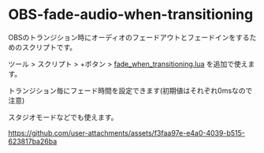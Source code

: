 # OBS-fade-audio-when-transitioning

OBSのトランジション時にオーディオのフェードアウトとフェードインをするためのスクリプトです。

ツール > スクリプト > +ボタン > [fade_when_transitioning.lua](https://github.com/NagaoSouma/OBS-fade-audio-when-transitioning/blob/main/fade_when_transitioning.lua) を追加で使えます。

トランジション毎にフェード時間を設定できます(初期値はそれぞれ0msなので注意)

スタジオモードなどでも使えます。


https://github.com/user-attachments/assets/f3faa97e-e4a0-4039-b515-623817ba26ba

